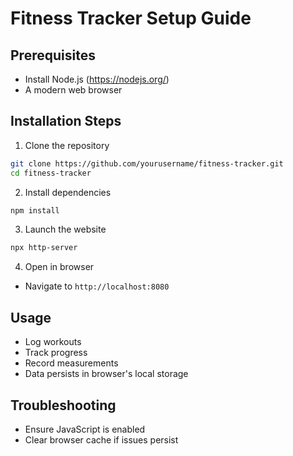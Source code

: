 # Fitness Tracker Setup Guide

## Prerequisites
- Install Node.js (https://nodejs.org/)
- A modern web browser

## Installation Steps
1. Clone the repository
```bash
git clone https://github.com/yourusername/fitness-tracker.git
cd fitness-tracker
```

2. Install dependencies
```bash
npm install
```

3. Launch the website
```bash
npx http-server
```

4. Open in browser
- Navigate to `http://localhost:8080`

## Usage
- Log workouts
- Track progress
- Record measurements
- Data persists in browser's local storage

## Troubleshooting
- Ensure JavaScript is enabled
- Clear browser cache if issues persist